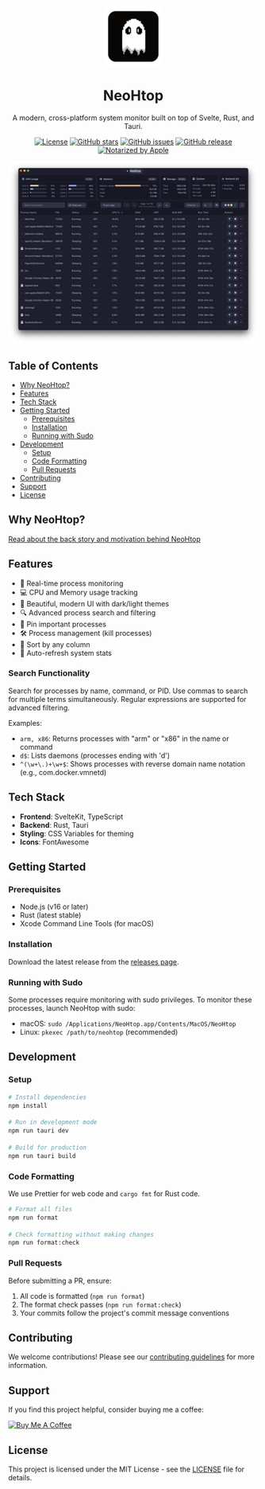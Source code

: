 <div align="center">
  <img src="app-icon.png" alt="NeoHtop Logo" width="120" />
  <h1>NeoHtop</h1>
  <p>A modern, cross-platform system monitor built on top of Svelte, Rust, and Tauri.</p>

  [![License](https://img.shields.io/github/license/Abdenasser/neohtop)](https://github.com/Abdenasser/neohtop/blob/main/LICENSE)
  [![GitHub stars](https://img.shields.io/github/stars/Abdenasser/neohtop)](https://github.com/Abdenasser/neohtop/stargazers)
  [![GitHub issues](https://img.shields.io/github/issues/Abdenasser/neohtop)](https://github.com/Abdenasser/neohtop/issues)
  [![GitHub release](https://img.shields.io/github/v/release/Abdenasser/neohtop)](https://github.com/Abdenasser/neohtop/releases)
  [![Notarized by Apple](https://img.shields.io/badge/Release_Notarized_by_Apple-000000?style=flat-square&logo=apple&logoColor=white)](https://developer.apple.com/documentation/security/notarizing-macos-software-before-distribution)
</div>

<div align="center">
  <picture>
    <source media="(prefers-color-scheme: dark)" srcset="screenshot.png">
    <source media="(prefers-color-scheme: light)" srcset="screenshot-light.png">
    <img alt="NeoHtop Screenshot" src="./screenshot.png" width="800">
  </picture>
</div>

## Table of Contents
- [Why NeoHtop?](#why-neohtop)
- [Features](#features)
- [Tech Stack](#tech-stack)
- [Getting Started](#getting-started)
  - [Prerequisites](#prerequisites)
  - [Installation](#installation)
  - [Running with Sudo](#running-with-sudo)
- [Development](#development)
  - [Setup](#setup)
  - [Code Formatting](#code-formatting)
  - [Pull Requests](#pull-requests)
- [Contributing](#contributing)
- [Support](#support)
- [License](#license)

## Why NeoHtop?
[Read about the back story and motivation behind NeoHtop](https://www.abdenasser.com/2024/11/06/oh-boy-neohtop/)

## Features
- 🚀 Real-time process monitoring
- 💻 CPU and Memory usage tracking
- 🎨 Beautiful, modern UI with dark/light themes
- 🔍 Advanced process search and filtering
- 📌 Pin important processes
- 🛠 Process management (kill processes)
- 🎯 Sort by any column
- 🔄 Auto-refresh system stats

### Search Functionality
Search for processes by name, command, or PID. Use commas to search for multiple terms simultaneously. Regular expressions are supported for advanced filtering.

Examples:
- `arm, x86`: Returns processes with "arm" or "x86" in the name or command
- `d$`: Lists daemons (processes ending with 'd')
- `^(\w+\.)+\w+$`: Shows processes with reverse domain name notation (e.g., com.docker.vmnetd)

## Tech Stack
- **Frontend**: SvelteKit, TypeScript
- **Backend**: Rust, Tauri
- **Styling**: CSS Variables for theming
- **Icons**: FontAwesome

## Getting Started

### Prerequisites
- Node.js (v16 or later)
- Rust (latest stable)
- Xcode Command Line Tools (for macOS)

### Installation
Download the latest release from the [releases page](https://github.com/Abdenasser/neohtop/releases).

### Running with Sudo
Some processes require monitoring with sudo privileges. To monitor these processes, launch NeoHtop with sudo:

- macOS: `sudo /Applications/NeoHtop.app/Contents/MacOS/NeoHtop`
- Linux: `pkexec /path/to/neohtop` (recommended)

## Development

### Setup
```bash
# Install dependencies
npm install

# Run in development mode
npm run tauri dev

# Build for production
npm run tauri build
```

### Code Formatting
We use Prettier for web code and `cargo fmt` for Rust code.

```bash
# Format all files
npm run format

# Check formatting without making changes
npm run format:check
```

### Pull Requests
Before submitting a PR, ensure:
1. All code is formatted (`npm run format`)
2. The format check passes (`npm run format:check`)
3. Your commits follow the project's commit message conventions

## Contributing
We welcome contributions! Please see our [contributing guidelines](./.github/CONTRIBUTING.md) for more information.

## Support
If you find this project helpful, consider buying me a coffee:

<a href="https://www.buymeacoffee.com/abdenasser" target="_blank"><img src="https://cdn.buymeacoffee.com/buttons/v2/default-yellow.png" alt="Buy Me A Coffee" style="height: 60px !important;width: 217px !important;" ></a>

## License
This project is licensed under the MIT License - see the [LICENSE](LICENSE) file for details.
